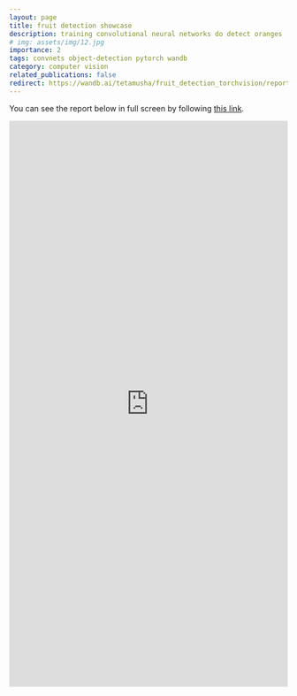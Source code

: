 ```yaml
---
layout: page
title: fruit detection showcase
description: training convolutional neural networks do detect oranges
# img: assets/img/12.jpg
importance: 2
tags: convnets object-detection pytorch wandb
category: computer vision
related_publications: false
redirect: https://wandb.ai/tetamusha/fruit_detection_torchvision/reports/Detecting-oranges-with-TorchVision--Vmlldzo4MDAyNzM
---
```


You can see the report below in full screen by following [this link](https://wandb.ai/tetamusha/fruit_detection_torchvision/reports/Detecting-oranges-with-TorchVision--Vmlldzo4MDAyNzM).

<iframe src="https://wandb.ai/tetamusha/fruit_detection_torchvision/reports/Detecting-oranges-with-TorchVision--Vmlldzo4MDAyNzM" style="border:none;height:1024px;width:100%">
</iframe>
